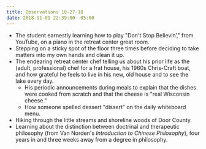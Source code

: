 ```yaml
---
title: Observations 10-27-18
date: 2018-11-01 22:39:00 -05:00
---
```


- The student earnestly learning how to play "Don't Stop Believin’," from YouTube, on a piano in the retreat center great room.
- Stepping on a sticky spot of the floor three times before deciding to take matters into my own hands and clean it up.
- The endearing retreat center chef telling us about his prior life as the (adult, professional) chef for a frat house, his 1960s Chris-Craft boat, and how grateful he feels to live in his new, old house and to see the lake every day.
	- His periodic announcements during meals to explain that the dishes were cooked from scratch and that the cheese is "real Wisconsin cheese.”
	- How someone spelled dessert "dissert" on the daily whiteboard menu.
- Hiking through the little streams and shoreline woods of Door County.
- Learning about the distinction between doctrinal and therapeutic philosophy (from Van Norden's *Introduction to Chinese Philosophy*), four years in and three weeks away from a degree in philosophy.